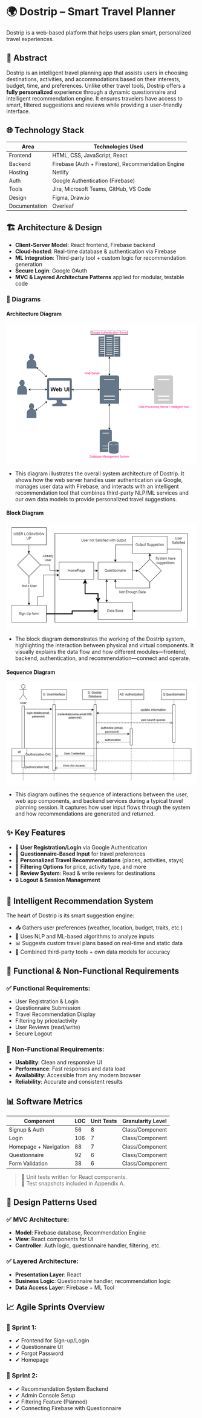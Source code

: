 # 🌍 Dostrip – Smart Travel Planner

Dostrip is a web-based platform that helps users plan smart, personalized travel experiences.

## 📝 Abstract

Dostrip is an intelligent travel planning app that assists users in choosing destinations, activities, and accommodations based on their interests, budget, time, and preferences. Unlike other travel tools, Dostrip offers a **fully personalized** experience through a dynamic questionnaire and intelligent recommendation engine. It ensures travelers have access to smart, filtered suggestions and reviews while providing a user-friendly interface.


## 🌐 Technology Stack

| Area           | Technologies Used                                   |
|----------------|-----------------------------------------------------|
| Frontend       | HTML, CSS, JavaScript, React                        |
| Backend        | Firebase (Auth + Firestore), Recommendation Engine  |
| Hosting        | Netlify                                             |
| Auth           | Google Authentication (Firebase)                   |
| Tools          | Jira, Microsoft Teams, GitHub, VS Code              |
| Design         | Figma, Draw.io                                      |
| Documentation  | Overleaf                                            |


## 🏗️ Architecture & Design

- **Client-Server Model**: React frontend, Firebase backend
- **Cloud-hosted**: Real-time database & authentication via Firebase
- **ML Integration**: Third-party tool + custom logic for recommendation generation
- **Secure Login**: Google OAuth
- **MVC & Layered Architecture Patterns** applied for modular, testable code

### 📐 Diagrams

#### Architecture Diagram  
![Architecture Diagram](./Images/Architecture%20Diagram.png)
- This diagram illustrates the overall system architecture of Dostrip. It shows how the web server handles user authentication via Google, manages user data with Firebase, and interacts with an intelligent recommendation tool that combines third-party NLP/ML services and our own data models to provide personalized travel suggestions.


#### Block Diagram  
![Block Diagram](./Images/Block%20Diagram.png)
- The block diagram demonstrates the working of the Dostrip system, highlighting the interaction between physical and virtual components. It visually explains the data flow and how different modules—frontend, backend, authentication, and recommendation—connect and operate.


#### Sequence Diagram  
![Sequence Diagram](./Images/Sequence%20Diagram.png)
- This diagram outlines the sequence of interactions between the user, web app components, and backend services during a typical travel planning session. It captures how user input flows through the system and how recommendations are generated and returned.



## ✨ Key Features

- 🧾 **User Registration/Login** via Google Authentication
- 🧠 **Questionnaire-Based Input** for travel preferences
- 🧳 **Personalized Travel Recommendations** (places, activities, stays)
- 🔎 **Filtering Options** for price, activity type, and more
- 📝 **Review System**: Read & write reviews for destinations
- 🔒 **Logout & Session Management**


## 🧠 Intelligent Recommendation System

The heart of Dostrip is its smart suggestion engine:
- 📥 Gathers user preferences (weather, location, budget, traits, etc.)
- 🤖 Uses NLP and ML-based algorithms to analyze inputs
- 📊 Suggests custom travel plans based on real-time and static data
- 🧩 Combined third-party tools + own data models for accuracy


## 🧪 Functional & Non-Functional Requirements

### ✅ Functional Requirements:
- User Registration & Login
- Questionnaire Submission
- Travel Recommendation Display
- Filtering by price/activity
- User Reviews (read/write)
- Secure Logout

### 🚀 Non-Functional Requirements:
- **Usability**: Clean and responsive UI
- **Performance**: Fast responses and data load
- **Availability**: Accessible from any modern browser
- **Reliability**: Accurate and consistent results


## 📊 Software Metrics

| Component                   | LOC  | Unit Tests | Granularity Level |
|----------------------------|------|------------|-------------------|
| Signup & Auth              | 56   | 8          | Class/Component   |
| Login                      | 106  | 7          | Class/Component   |
| Homepage + Navigation      | 88   | 7          | Class/Component   |
| Questionnaire              | 92   | 6          | Class/Component   |
| Form Validation            | 38   | 6          | Class/Component   |

> 🧪 Unit tests written for React components.  
> 📸 Test snapshots included in Appendix A.


## 🧱 Design Patterns Used

### ✅ MVC Architecture:
- **Model**: Firebase database, Recommendation Engine
- **View**: React components for UI
- **Controller**: Auth logic, questionnaire handler, filtering, etc.

### ✅ Layered Architecture:
- **Presentation Layer**: React
- **Business Logic**: Questionnaire handler, recommendation logic
- **Data Access Layer**: Firebase + ML Tool


## 📈 Agile Sprints Overview

### 🏁 Sprint 1:
- ✔ Frontend for Sign-up/Login
- ✔ Questionnaire UI
- ✔ Forgot Password
- ✔ Homepage

### 🏁 Sprint 2:
- ✔ Recommendation System Backend
- ✔ Admin Console Setup
- ✔ Filtering Feature (Planned)
- ✔ Connecting Firebase with Questionnaire



